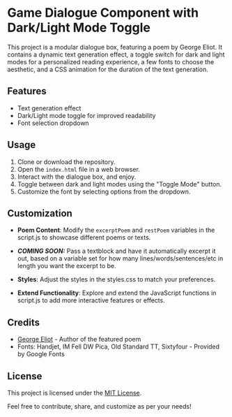# Game Dialogue Component with Dark/Light Mode Toggle

This project is a modular dialogue box, featuring a poem by George Eliot. It contains a dynamic text generation effect, a toggle switch for dark and light modes for a personalized reading experience, a few fonts to choose the aesthetic, and a CSS animation for the duration of the text generation.

## Features

- Text generation effect
- Dark/Light mode toggle for improved readability
- Font selection dropdown

## Usage

1. Clone or download the repository.
2. Open the `index.html` file in a web browser.
3. Interact with the dialogue box, and enjoy.
4. Toggle between dark and light modes using the "Toggle <TIME> Mode" button.
5. Customize the font by selecting options from the dropdown.

## Customization

- **Poem Content**: Modify the `excerptPoem` and `restPoem` variables in the script.js to showcase different poems or texts.

- ***COMING SOON:*** Pass a textblock and have it automatically excerpt it out, based on a variable set for how many lines/words/sentences/etc in length you want the excerpt to be. 

- **Styles**: Adjust the styles in the styles.css to match your preferences. 

- **Extend Functionality**: Explore and extend the JavaScript functions in script.js to add more interactive features or effects.

## Credits

- [George Eliot](https://en.wikipedia.org/wiki/George_Eliot) - Author of the featured poem
- Fonts: Handjet, IM Fell DW Pica, Old Standard TT, Sixtyfour - Provided by Google Fonts

## License

This project is licensed under the [MIT License](LICENSE).

Feel free to contribute, share, and customize as per your needs!

